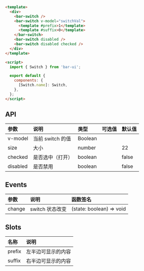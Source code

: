 ```html
<template>
  <div>
    <bar-switch />
    <bar-switch v-model="switchVal">
      <template #prefix>1</template>
      <template #suffix>0</template>
    </bar-switch>
    <bar-switch disabled />
    <bar-switch disabled checked />
  </div>
</template>

<script>
  import { Switch } from 'bar-ui';

  export default {
    components: {
      [Switch.name]: Switch,
    },
  };
</script>
```

## API

| 参数     | 说明             | 类型    | 可选值 | 默认值 |
| :------- | :--------------- | :------ | :----- | :----- |
| v-model  | 当前 switch 的值 | Boolean |        |        |
| size     | 大小             | number  |        | 22     |
| checked  | 是否选中（打开） | boolean |        | false  |
| disabled | 是否禁用         | boolean |        | false  |

## Events

| 参数   | 说明            | 函数签名                 |
| :----- | :-------------- | :----------------------- |
| change | switch 状态改变 | (state: boolean) => void |

## Slots

| 名称   | 说明               |
| :----- | :----------------- |
| prefix | 左半边可显示的内容 |
| suffix | 右半边可显示的内容 |
